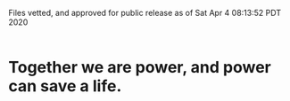 Files vetted, and approved for public release as of Sat Apr  4 08:13:52 PDT 2020<br><br><h1>Together we are power, and power can save a life.</h1>
